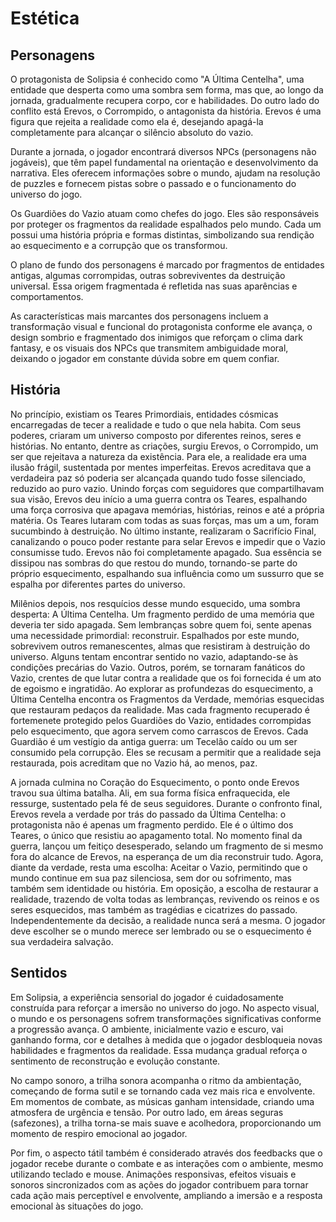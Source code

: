 # Estética
 
## Personagens

O protagonista de Solipsia é conhecido como "A Última Centelha", uma entidade que desperta como uma sombra sem forma, mas que, ao longo da jornada, gradualmente recupera corpo, cor e habilidades. Do outro lado do conflito está Erevos, o Corrompido, o antagonista da história. Erevos é uma figura que rejeita a realidade como ela é, desejando apagá-la completamente para alcançar o silêncio absoluto do vazio.

Durante a jornada, o jogador encontrará diversos NPCs (personagens não jogáveis), que têm papel fundamental na orientação e desenvolvimento da narrativa. Eles oferecem informações sobre o mundo, ajudam na resolução de puzzles e fornecem pistas sobre o passado e o funcionamento do universo do jogo.

Os Guardiões do Vazio atuam como chefes do jogo. Eles são responsáveis por proteger os fragmentos da realidade espalhados pelo mundo. Cada um possui uma história própria e formas distintas, simbolizando sua rendição ao esquecimento e a corrupção que os transformou.

O plano de fundo dos personagens é marcado por fragmentos de entidades antigas, algumas corrompidas, outras sobreviventes da destruição universal. Essa origem fragmentada é refletida nas suas aparências e comportamentos.

As características mais marcantes dos personagens incluem a transformação visual e funcional do protagonista conforme ele avança, o design sombrio e fragmentado dos inimigos que reforçam o clima dark fantasy, e os visuais dos NPCs que transmitem ambiguidade moral, deixando o jogador em constante dúvida sobre em quem confiar.

## História

No princípio, existiam os Teares Primordiais, entidades cósmicas encarregadas de tecer a realidade e tudo o que nela habita. Com seus poderes, criaram um universo composto por diferentes reinos, seres e histórias. No entanto, dentre as criações, surgiu Erevos, o Corrompido, um ser que rejeitava a natureza da existência. Para ele, a realidade era uma ilusão frágil, sustentada por mentes imperfeitas. Erevos acreditava que a verdadeira paz só poderia ser alcançada quando tudo fosse silenciado, reduzido ao puro vazio.
Unindo forças com seguidores que compartilhavam sua visão, Erevos deu início a uma guerra contra os Teares, espalhando uma força corrosiva que apagava memórias, histórias, reinos e até a própria matéria. Os Teares lutaram com todas as suas forças, mas um a um, foram sucumbindo à destruição. No último instante, realizaram o Sacrifício Final, canalizando o pouco poder restante para selar Erevos e impedir que o Vazio consumisse tudo. Erevos não foi completamente apagado. Sua essência se dissipou nas sombras do que restou do mundo, tornando-se parte do próprio esquecimento, espalhando sua influência como um sussurro que se espalha por diferentes partes do universo.

Milênios depois, nos resquícios desse mundo esquecido, uma sombra desperta: A Última Centelha. Um fragmento perdido de uma memória que deveria ter sido apagada. Sem lembranças sobre quem foi, sente apenas uma necessidade primordial: reconstruir.
Espalhados por este mundo, sobrevivem outros remanescentes, almas que resistiram à destruição do universo. Alguns tentam encontrar sentido no vazio, adaptando-se às condições precárias do Vazio. Outros, porém, se tornaram fanáticos do Vazio, crentes de que lutar contra a realidade que os foi fornecida é um ato de egoismo e ingratidão.
Ao explorar as profundezas do esquecimento, a Última Centelha encontra os Fragmentos da Verdade, memórias esquecidas que restauram pedaços da realidade. Mas cada fragmento recuperado é fortemenete protegido pelos Guardiões do Vazio, entidades corrompidas pelo esquecimento, que agora servem como carrascos de Erevos.
Cada Guardião é um vestígio da antiga guerra: um Tecelão caído ou um ser consumido pela corrupção. Eles se recusam a permitir que a realidade seja restaurada, pois acreditam que no Vazio há, ao menos, paz.

A jornada culmina no Coração do Esquecimento, o ponto onde Erevos travou sua última batalha. Ali, em sua forma física enfraquecida, ele ressurge, sustentado pela fé de seus seguidores. Durante o confronto final, Erevos revela a verdade por trás do passado da Última Centelha: o protagonista não é apenas um fragmento perdido. Ele é o último dos Teares, o único que resistiu ao apagamento total. No momento final da guerra, lançou um feitiço desesperado, selando um fragmento de si mesmo fora do alcance de Erevos, na esperança de um dia reconstruir tudo.
Agora, diante da verdade, resta uma escolha:
Aceitar o Vazio, permitindo que o mundo continue em sua paz silenciosa, sem dor ou sofrimento, mas também sem identidade ou história. Em oposição, a escolha de restaurar a realidade, trazendo de volta todas as lembranças, revivendo os reinos e os seres esquecidos, mas também as tragédias e cicatrizes do passado.
Independentemente da decisão, a realidade nunca será a mesma. O jogador deve escolher se o mundo merece ser lembrado ou se o esquecimento é sua verdadeira salvação.

## Sentidos

Em Solipsia, a experiência sensorial do jogador é cuidadosamente construída para reforçar a imersão no universo do jogo. No aspecto visual, o mundo e os personagens sofrem transformações significativas conforme a progressão avança. O ambiente, inicialmente vazio e escuro, vai ganhando forma, cor e detalhes à medida que o jogador desbloqueia novas habilidades e fragmentos da realidade. Essa mudança gradual reforça o sentimento de reconstrução e evolução constante.

No campo sonoro, a trilha sonora acompanha o ritmo da ambientação, começando de forma sutil e se tornando cada vez mais rica e envolvente. Em momentos de combate, as músicas ganham intensidade, criando uma atmosfera de urgência e tensão. Por outro lado, em áreas seguras (safezones), a trilha torna-se mais suave e acolhedora, proporcionando um momento de respiro emocional ao jogador.

Por fim, o aspecto tátil também é considerado através dos feedbacks que o jogador recebe durante o combate e as interações com o ambiente, mesmo utilizando teclado e mouse. Animações responsivas, efeitos visuais e sonoros sincronizados com as ações do jogador contribuem para tornar cada ação mais perceptível e envolvente, ampliando a imersão e a resposta emocional às situações do jogo.
